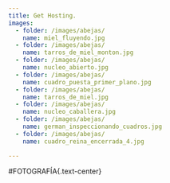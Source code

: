 ```yaml
---
title: Get Hosting.         
images:
  - folder: /images/abejas/
    name: miel_fluyendo.jpg
  - folder: /images/abejas/
    name: tarros_de_miel_monton.jpg
  - folder: /images/abejas/
    name: nucleo_abierto.jpg
  - folder: /images/abejas/
    name: cuadro_puesta_primer_plano.jpg
  - folder: /images/abejas/
    name: tarros_de_miel.jpg
  - folder: /images/abejas/
    name: nucleo_caballera.jpg
  - folder: /images/abejas/
    name: german_inspeccionando_cuadros.jpg
  - folder: /images/abejas/
    name: cuadro_reina_encerrada_4.jpg

---
```


#FOTOGRAFÍA{.text-center}
